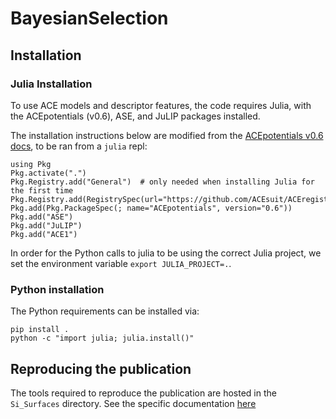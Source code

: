 # BayesianSelection
 
## Installation

### Julia Installation
To use ACE models and descriptor features, the code requires Julia, with the ACEpotentials (v0.6), ASE, and JuLIP packages installed.

The installation instructions below are modified from the [ACEpotentials v0.6 docs](https://acesuit.github.io/ACEpotentials.jl/v0.6/gettingstarted/installation/), to be ran from a `julia` repl:

```
using Pkg
Pkg.activate(".")
Pkg.Registry.add("General")  # only needed when installing Julia for the first time
Pkg.Registry.add(RegistrySpec(url="https://github.com/ACEsuit/ACEregistry"))
Pkg.add(Pkg.PackageSpec(; name="ACEpotentials", version="0.6"))
Pkg.add("ASE")
Pkg.add("JuLIP")
Pkg.add("ACE1")
```

In order for the Python calls to julia to be using the correct Julia project, we set the environment variable `export JULIA_PROJECT=.`.

### Python installation
The Python requirements can be installed via:
```
pip install .
python -c "import julia; julia.install()"
```

## Reproducing the publication
The tools required to reproduce the publication are hosted in the `Si_Surfaces` directory. See the specific documentation [here](Si_Surfaces/README.md)
